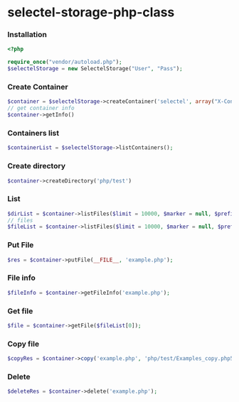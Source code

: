 selectel-storage-php-class
==========================

### Installation
```php
<?php

require_once("vendor/autoload.php");
$selectelStorage = new SelectelStorage("User", "Pass");

```

### Create Container
```php
$container = $selectelStorage->createContainer('selectel', array("X-Container-Meta-Type: public"));
// get container info
$container->getInfo()
```

### Containers list
```php
$containerList = $selectelStorage->listContainers();
```

### Create directory
```php
$container->createDirectory('php/test')
```

### List
```php
$dirList = $container->listFiles($limit = 10000, $marker = null, $prefix = null, $path = "");
// files
$fileList = $container->listFiles($limit = 10000, $marker = null, $prefix = null, $path = 'php/');
```

### Put File
```php
$res = $container->putFile(__FILE__, 'example.php');
```

### File info
```php
$fileInfo = $container->getFileInfo('example.php');
```

### Get file
```php
$file = $container->getFile($fileList[0]);
```

### Copy file
```php
$copyRes = $container->copy('example.php', 'php/test/Examples_copy.php5');
```

### Delete
```php
$deleteRes = $container->delete('example.php');
```
